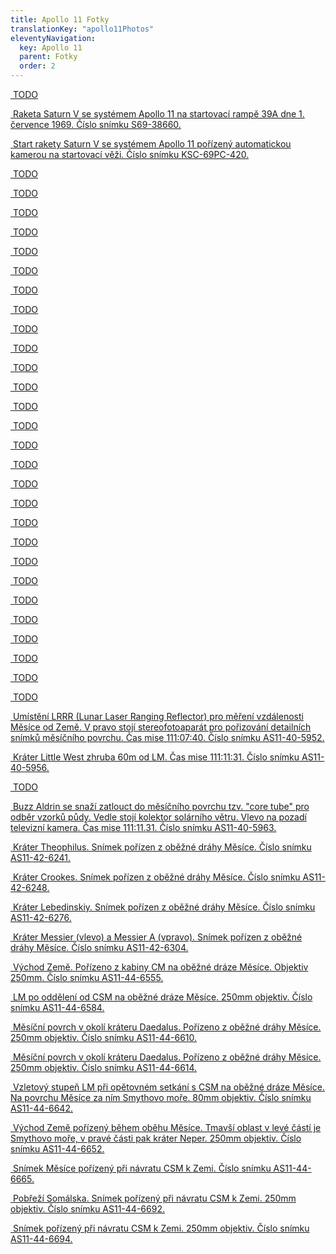 ```yaml
---
title: Apollo 11 Fotky
translationKey: "apollo11Photos"
eleventyNavigation:
  key: Apollo 11
  parent: Fotky
  order: 2
---
```

<div class="pswp-gallery" id="my-gallery">
  <div class="photoContainer">

  <a href="/assets/img/apollo/apollo-11/69-HC-619.jpg" 
    data-pswp-width="2000" 
    data-pswp-height="1971" 
    target="_blank">
    <img src="/assets/img/apollo/apollo-11/thumbnails/69-HC-619.jpg" alt="" />
    <span class="pswp-caption-content">TODO</span>
  </a>

  <a href="/assets/img/apollo/apollo-11/S69-38660.jpg" 
    data-pswp-width="2000" 
    data-pswp-height="1680" 
    target="_blank">
    <img src="/assets/img/apollo/apollo-11/thumbnails/S69-38660.jpg" alt="" />
    <span class="pswp-caption-content">Raketa Saturn V se systémem Apollo 11 na startovací rampě 39A dne 1. července 1969. Číslo snímku S69-38660.</span>
  </a>

  <a href="/assets/img/apollo/apollo-11/KSC-69PC-420.jpg" 
    data-pswp-width="1451" 
    data-pswp-height="2000" 
    target="_blank">
    <img src="/assets/img/apollo/apollo-11/thumbnails/KSC-69PC-420.jpg" alt="" />
    <span class="pswp-caption-content">Start rakety Saturn V se systémem Apollo 11 pořízený automatickou kamerou na startovací věži. Číslo snímku KSC-69PC-420.</span>
  </a>

  <a href="/assets/img/apollo/apollo-11/AS11-36-5313.jpg" 
    data-pswp-width="2000" 
    data-pswp-height="2000" 
    target="_blank">
    <img src="/assets/img/apollo/apollo-11/thumbnails/AS11-36-5313.jpg" alt="" />
    <span class="pswp-caption-content">TODO</span>
  </a>

  <a href="/assets/img/apollo/apollo-11/AS11-36-5390.jpg" 
    data-pswp-width="1993" 
    data-pswp-height="2000" 
    target="_blank">
    <img src="/assets/img/apollo/apollo-11/thumbnails/AS11-36-5390.jpg" alt="" />
    <span class="pswp-caption-content">TODO</span>
  </a>

  <a href="/assets/img/apollo/apollo-11/AS11-37-5445.jpg" 
    data-pswp-width="2000" 
    data-pswp-height="2000" 
    target="_blank">
    <img src="/assets/img/apollo/apollo-11/thumbnails/AS11-37-5445.jpg" alt="" />
    <span class="pswp-caption-content">TODO</span>
  </a>

  <a href="/assets/img/apollo/apollo-11/AS11-37-5512.jpg" 
    data-pswp-width="2000" 
    data-pswp-height="2000" 
    target="_blank">
    <img src="/assets/img/apollo/apollo-11/thumbnails/AS11-37-5512.jpg" alt="" />
    <span class="pswp-caption-content">TODO</span>
  </a>

  <a href="/assets/img/apollo/apollo-11/AS11-37-5528.jpg" 
    data-pswp-width="2000" 
    data-pswp-height="2000" 
    target="_blank">
    <img src="/assets/img/apollo/apollo-11/thumbnails/AS11-37-5528.jpg" alt="" />
    <span class="pswp-caption-content">TODO</span>
  </a>
  
  <a href="/assets/img/apollo/apollo-11/AS11-38-5566.jpg" 
    data-pswp-width="2000" 
    data-pswp-height="2000" 
    target="_blank">
    <img src="/assets/img/apollo/apollo-11/thumbnails/AS11-38-5566.jpg" alt="" />
    <span class="pswp-caption-content">TODO</span>
  </a>

  <a href="/assets/img/apollo/apollo-11/AS11-38-5613.jpg" 
    data-pswp-width="2000" 
    data-pswp-height="2000" 
    target="_blank">
    <img src="/assets/img/apollo/apollo-11/thumbnails/AS11-38-5613.jpg" alt="" />
    <span class="pswp-caption-content">TODO</span>
  </a>

  <a href="/assets/img/apollo/apollo-11/AS11-38-5666.jpg" 
    data-pswp-width="2000" 
    data-pswp-height="2000" 
    target="_blank">
    <img src="/assets/img/apollo/apollo-11/thumbnails/AS11-38-5666.jpg" alt="" />
    <span class="pswp-caption-content">TODO</span>
  </a>
  
  <a href="/assets/img/apollo/apollo-11/AS11-38-5719.jpg" 
    data-pswp-width="2000" 
    data-pswp-height="2000" 
    target="_blank">
    <img src="/assets/img/apollo/apollo-11/thumbnails/AS11-38-5719.jpg" alt="" />
    <span class="pswp-caption-content">TODO</span>
  </a>

  <a href="/assets/img/apollo/apollo-11/AS11-39-5762.jpg" 
    data-pswp-width="2000" 
    data-pswp-height="2000" 
    target="_blank">
    <img src="/assets/img/apollo/apollo-11/thumbnails/AS11-39-5762.jpg" alt="" />
    <span class="pswp-caption-content">TODO</span>
  </a>

  <a href="/assets/img/apollo/apollo-11/AS11-40-5850.jpg" 
    data-pswp-width="2000" 
    data-pswp-height="1960" 
    target="_blank">
    <img src="/assets/img/apollo/apollo-11/thumbnails/AS11-40-5850.jpg" alt="" />
    <span class="pswp-caption-content">TODO</span>
  </a>

  <a href="/assets/img/apollo/apollo-11/AS11-40-5851.jpg" 
    data-pswp-width="2000" 
    data-pswp-height="1960" 
    target="_blank">
    <img src="/assets/img/apollo/apollo-11/thumbnails/AS11-40-5851.jpg" alt="" />
    <span class="pswp-caption-content">TODO</span>
  </a>

  <a href="/assets/img/apollo/apollo-11/AS11-40-5858.jpg" 
    data-pswp-width="2000" 
    data-pswp-height="1960" 
    target="_blank">
    <img src="/assets/img/apollo/apollo-11/thumbnails/AS11-40-5858.jpg" alt="" />
    <span class="pswp-caption-content">TODO</span>
  </a>

  <a href="/assets/img/apollo/apollo-11/AS11-40-5862.jpg" 
    data-pswp-width="2000" 
    data-pswp-height="1960" 
    target="_blank">
    <img src="/assets/img/apollo/apollo-11/thumbnails/AS11-40-5862.jpg" alt="" />
    <span class="pswp-caption-content">TODO</span>
  </a>

  <a href="/assets/img/apollo/apollo-11/AS11-40-5866.jpg" 
    data-pswp-width="2000" 
    data-pswp-height="1960" 
    target="_blank">
    <img src="/assets/img/apollo/apollo-11/thumbnails/AS11-40-5866.jpg" alt="" />
    <span class="pswp-caption-content">TODO</span>
  </a>

  <a href="/assets/img/apollo/apollo-11/AS11-40-5872.jpg" 
    data-pswp-width="2000" 
    data-pswp-height="1960" 
    target="_blank">
    <img src="/assets/img/apollo/apollo-11/thumbnails/AS11-40-5872.jpg" alt="" />
    <span class="pswp-caption-content">TODO</span>
  </a>

  <a href="/assets/img/apollo/apollo-11/AS11-40-5873.jpg" 
    data-pswp-width="1960" 
    data-pswp-height="2000" 
    target="_blank">
    <img src="/assets/img/apollo/apollo-11/thumbnails/AS11-40-5873.jpg" alt="" />
    <span class="pswp-caption-content">TODO</span>
  </a>

  <a href="/assets/img/apollo/apollo-11/AS11-40-5874.jpg" 
    data-pswp-width="2000" 
    data-pswp-height="1960" 
    target="_blank">
    <img src="/assets/img/apollo/apollo-11/thumbnails/AS11-40-5874.jpg" alt="" />
    <span class="pswp-caption-content">TODO</span>
  </a>

  <a href="/assets/img/apollo/apollo-11/AS11-40-5877.jpg" 
    data-pswp-width="2000" 
    data-pswp-height="1960" 
    target="_blank">
    <img src="/assets/img/apollo/apollo-11/thumbnails/AS11-40-5877.jpg" alt="" />
    <span class="pswp-caption-content">TODO</span>
  </a>

  <a href="/assets/img/apollo/apollo-11/AS11-40-5899.jpg" 
    data-pswp-width="2000" 
    data-pswp-height="1960" 
    target="_blank">
    <img src="/assets/img/apollo/apollo-11/thumbnails/AS11-40-5899.jpg" alt="" />
    <span class="pswp-caption-content">TODO</span>
  </a>

  <a href="/assets/img/apollo/apollo-11/AS11-40-5902.jpg" 
    data-pswp-width="2000" 
    data-pswp-height="1960" 
    target="_blank">
    <img src="/assets/img/apollo/apollo-11/thumbnails/AS11-40-5902.jpg" alt="" />
    <span class="pswp-caption-content">TODO</span>
  </a>

  <a href="/assets/img/apollo/apollo-11/AS11-40-5903.jpg" 
    data-pswp-width="2000" 
    data-pswp-height="1960" 
    target="_blank">
    <img src="/assets/img/apollo/apollo-11/thumbnails/AS11-40-5903.jpg" alt="" />
    <span class="pswp-caption-content">TODO</span>
  </a>

  <a href="/assets/img/apollo/apollo-11/AS11-40-5905.jpg" 
    data-pswp-width="2000" 
    data-pswp-height="1960" 
    target="_blank">
    <img src="/assets/img/apollo/apollo-11/thumbnails/AS11-40-5905.jpg" alt="" />
    <span class="pswp-caption-content">TODO</span>
  </a>

  <a href="/assets/img/apollo/apollo-11/AS11-40-5927.jpg" 
    data-pswp-width="2000" 
    data-pswp-height="1960" 
    target="_blank">
    <img src="/assets/img/apollo/apollo-11/thumbnails/AS11-40-5927.jpg" alt="" />
    <span class="pswp-caption-content">TODO</span>
  </a>

  <a href="/assets/img/apollo/apollo-11/AS11-40-5937.jpg" 
    data-pswp-width="2000" 
    data-pswp-height="1960" 
    target="_blank">
    <img src="/assets/img/apollo/apollo-11/thumbnails/AS11-40-5937.jpg" alt="" />
    <span class="pswp-caption-content">TODO</span>
  </a>

  <a href="/assets/img/apollo/apollo-11/AS11-40-5942.jpg" 
    data-pswp-width="2000" 
    data-pswp-height="1960" 
    target="_blank">
    <img src="/assets/img/apollo/apollo-11/thumbnails/AS11-40-5942.jpg" alt="" />
    <span class="pswp-caption-content">TODO</span>
  </a>

  <a href="/assets/img/apollo/apollo-11/AS11-40-5947.jpg" 
    data-pswp-width="2000" 
    data-pswp-height="1960" 
    target="_blank">
    <img src="/assets/img/apollo/apollo-11/thumbnails/AS11-40-5947.jpg" alt="" />
    <span class="pswp-caption-content">TODO</span>
  </a>

  <a href="/assets/img/apollo/apollo-11/AS11-40-5949.jpg" 
    data-pswp-width="2000" 
    data-pswp-height="1960" 
    target="_blank">
    <img src="/assets/img/apollo/apollo-11/thumbnails/AS11-40-5949.jpg" alt="" />
    <span class="pswp-caption-content">TODO</span>
  </a>

  <a href="/assets/img/apollo/apollo-11/AS11-40-5952.jpg" 
    data-pswp-width="2000" 
    data-pswp-height="1960" 
    target="_blank">
    <img src="/assets/img/apollo/apollo-11/thumbnails/AS11-40-5952.jpg" alt="" />
    <span class="pswp-caption-content">Umístění LRRR (Lunar Laser Ranging Reflector) pro měření vzdálenosti Měsíce od Země. V pravo stojí stereofotoaparát pro pořizování detailních snímků měsíčního povrchu. Čas mise 111:07:40. Číslo snímku AS11-40-5952.</span>
  </a>

  <a href="/assets/img/apollo/apollo-11/AS11-40-5956.jpg" 
    data-pswp-width="2000" 
    data-pswp-height="1960" 
    target="_blank">
    <img src="/assets/img/apollo/apollo-11/thumbnails/AS11-40-5956.jpg" alt="" />
    <span class="pswp-caption-content">Kráter Little West zhruba 60m od LM.  Čas mise 111:11:31. Číslo snímku AS11-40-5956.</span>
  </a>

  <a href="/assets/img/apollo/apollo-11/AS11-40-5961.jpg" 
    data-pswp-width="2000" 
    data-pswp-height="1960" 
    target="_blank">
    <img src="/assets/img/apollo/apollo-11/thumbnails/AS11-40-5961.jpg" alt="" />
    <span class="pswp-caption-content">TODO</span>
  </a>

  <a href="/assets/img/apollo/apollo-11/AS11-40-5963.jpg" 
    data-pswp-width="2000" 
    data-pswp-height="1960" 
    target="_blank">
    <img src="/assets/img/apollo/apollo-11/thumbnails/AS11-40-5963.jpg" alt="" />
    <span class="pswp-caption-content">Buzz Aldrin se snaží zatlouct do měsíčního povrchu tzv. "core tube" pro odběr vzorků půdy. Vedle stojí kolektor solárního větru. Vlevo na pozadí televizní kamera. Čas mise 111:11.31. Číslo snímku AS11-40-5963.</span>
  </a>

  <a href="/assets/img/apollo/apollo-11/AS11-42-6241.jpg" 
    data-pswp-width="2000" 
    data-pswp-height="2000" 
    target="_blank">
    <img src="/assets/img/apollo/apollo-11/thumbnails/AS11-42-6241.jpg" alt="" />
    <span class="pswp-caption-content">Kráter Theophilus. Snímek pořízen z oběžné dráhy Měsíce. Číslo snímku AS11-42-6241.</span>
  </a>

  <a href="/assets/img/apollo/apollo-11/AS11-42-6248.jpg" 
    data-pswp-width="2000" 
    data-pswp-height="2000" 
    target="_blank">
    <img src="/assets/img/apollo/apollo-11/thumbnails/AS11-42-6248.jpg" alt="" />
    <span class="pswp-caption-content">Kráter Crookes. Snímek pořízen z oběžné dráhy Měsíce. Číslo snímku AS11-42-6248.</span>
  </a>

  <a href="/assets/img/apollo/apollo-11/AS11-42-6276.jpg" 
    data-pswp-width="2000" 
    data-pswp-height="2000" 
    target="_blank">
    <img src="/assets/img/apollo/apollo-11/thumbnails/AS11-42-6276.jpg" alt="" />
    <span class="pswp-caption-content">Kráter Lebedinskiy. Snímek pořízen z oběžné dráhy Měsíce. Číslo snímku AS11-42-6276.</span>
  </a>

  <a href="/assets/img/apollo/apollo-11/AS11-42-6304.jpg" 
    data-pswp-width="2000" 
    data-pswp-height="2000" 
    target="_blank">
    <img src="/assets/img/apollo/apollo-11/thumbnails/AS11-42-6304.jpg" alt="" />
    <span class="pswp-caption-content">Kráter Messier (vlevo) a Messier A (vpravo). Snímek pořízen z oběžné dráhy Měsíce. Číslo snímku AS11-42-6304.</span>
  </a>

  <a href="/assets/img/apollo/apollo-11/AS11-44-6555.jpg" 
    data-pswp-width="2000" 
    data-pswp-height="2000" 
    target="_blank">
    <img src="/assets/img/apollo/apollo-11/thumbnails/AS11-44-6555.jpg" alt="" />
    <span class="pswp-caption-content">Východ Země. Pořízeno z kabiny CM na oběžné dráze Měsíce. Objektiv 250mm. Číslo snímku AS11-44-6555.</span>
  </a>

  <a href="/assets/img/apollo/apollo-11/AS11-44-6584.jpg" 
    data-pswp-width="2000" 
    data-pswp-height="2000" 
    target="_blank">
    <img src="/assets/img/apollo/apollo-11/thumbnails/AS11-44-6584.jpg" alt="" />
    <span class="pswp-caption-content">LM po oddělení od CSM na oběžné dráze Měsíce. 250mm objektiv. Číslo snímku AS11-44-6584.</span>
  </a>

  <a href="/assets/img/apollo/apollo-11/AS11-44-6610.jpg" 
    data-pswp-width="2000" 
    data-pswp-height="1913" 
    target="_blank">
    <img src="/assets/img/apollo/apollo-11/thumbnails/AS11-44-6610.jpg" alt="" />
    <span class="pswp-caption-content">Měsíční povrch v okolí kráteru Daedalus. Pořízeno z oběžné dráhy Měsíce. 250mm objektiv. Číslo snímku AS11-44-6610.</span>
  </a>

  <a href="/assets/img/apollo/apollo-11/AS11-44-6614.jpg" 
    data-pswp-width="2000" 
    data-pswp-height="2000" 
    target="_blank">
    <img src="/assets/img/apollo/apollo-11/thumbnails/AS11-44-6614.jpg" alt="" />
    <span class="pswp-caption-content">Měsíční povrch v okolí kráteru Daedalus. Pořízeno z oběžné dráhy Měsíce. 250mm objektiv. Číslo snímku AS11-44-6614.</span>
  </a>

  <a href="/assets/img/apollo/apollo-11/AS11-44-6642.jpg" 
    data-pswp-width="2000" 
    data-pswp-height="2000" 
    target="_blank">
    <img src="/assets/img/apollo/apollo-11/thumbnails/AS11-44-6642.jpg" alt="" />
    <span class="pswp-caption-content">Vzletový stupeň LM při opětovném setkání s CSM na oběžné dráze Měsíce. Na povrchu Měsíce za ním Smythovo moře. 80mm objektiv. Číslo snímku AS11-44-6642.</span>
  </a>

  <a href="/assets/img/apollo/apollo-11/AS11-44-6652.jpg" 
    data-pswp-width="2000" 
    data-pswp-height="2000" 
    target="_blank">
    <img src="/assets/img/apollo/apollo-11/thumbnails/AS11-44-6652.jpg" alt="" />
    <span class="pswp-caption-content">Východ Země pořízený během oběhu Měsíce. Tmavší oblast v levé částí je Smythovo moře, v pravé části pak kráter Neper. 250mm objektiv. Číslo snímku AS11-44-6652.</span>
  </a>

  <a href="/assets/img/apollo/apollo-11/AS11-44-6665.jpg" 
    data-pswp-width="2000" 
    data-pswp-height="2000" 
    target="_blank">
    <img src="/assets/img/apollo/apollo-11/thumbnails/AS11-44-6665.jpg" alt="" />
    <span class="pswp-caption-content">Snímek Měsíce pořízený při návratu CSM k Zemi. Číslo snímku AS11-44-6665.</span>
  </a>

  <a href="/assets/img/apollo/apollo-11/AS11-44-6692.jpg" 
    data-pswp-width="2000" 
    data-pswp-height="2000" 
    target="_blank">
    <img src="/assets/img/apollo/apollo-11/thumbnails/AS11-44-6692.jpg" alt="" />
    <span class="pswp-caption-content">Pobřeží Somálska. Snímek pořízený při návratu CSM k Zemi. 250mm objektiv. Číslo snímku AS11-44-6692.</span>
  </a>

  <a href="/assets/img/apollo/apollo-11/AS11-44-6694.jpg" 
    data-pswp-width="2000" 
    data-pswp-height="2000" 
    target="_blank">
    <img src="/assets/img/apollo/apollo-11/thumbnails/AS11-44-6694.jpg" alt="" />
    <span class="pswp-caption-content">Snímek pořízený při návratu CSM k Zemi. 250mm objektiv. Číslo snímku AS11-44-6694.</span>
  </a>

</div>
</div>